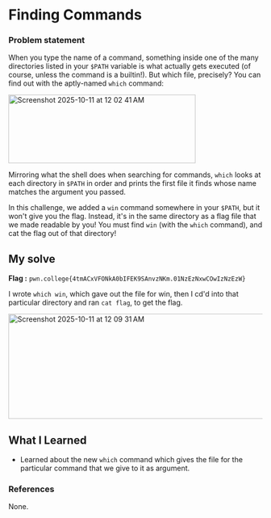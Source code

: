 # Finding Commands
### Problem statement


When you type the name of a command, something inside one of the many directories listed in your `$PATH` variable is what actually gets executed (of course, unless the command is a builtin!). But which file, precisely? You can find out with the aptly-named `which` command:

<img width="371" height="136" alt="Screenshot 2025-10-11 at 12 02 41 AM" src="https://github.com/user-attachments/assets/cfdeff2f-fcef-4db1-adab-307a5b710bd4" />

Mirroring what the shell does when searching for commands, `which` looks at each directory in `$PATH` in order and prints the first file it finds whose name matches the argument you passed.

In this challenge, we added a `win` command somewhere in your `$PATH`, but it won't give you the flag. Instead, it's in the same directory as a flag file that we made readable by you! You must find `win` (with the `which` command), and cat the flag out of that directory!

## My solve
**Flag :** `pwn.college{4tmACxVFONkA0bIFEK9SAnvzNKm.01NzEzNxwCOwIzNzEzW}`

I wrote `which win`, which gave out the file for win, then I cd'd into that particular directory and ran `cat flag`, to get the flag.

<img width="586" height="208" alt="Screenshot 2025-10-11 at 12 09 31 AM" src="https://github.com/user-attachments/assets/219ba93f-8bb0-4ea5-9884-5696abc9f461" />

## What I Learned
- Learned about the new `which` command which gives the file for the particular command that we give to it as argument.

### References
None.
